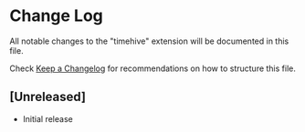 # Change Log

All notable changes to the "timehive" extension will be documented in this file.

Check [Keep a Changelog](http://keepachangelog.com/) for recommendations on how to structure this file.

## [Unreleased]

- Initial release
